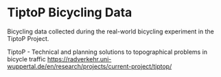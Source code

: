 # TiptoP Bicycling Data
Bicycling data collected during the real-world bicycling experiment in the TiptoP Project. 

TiptoP - Technical and planning solutions to topographical problems in bicycle traffic
https://radverkehr.uni-wuppertal.de/en/research/projects/current-project/tiptop/
